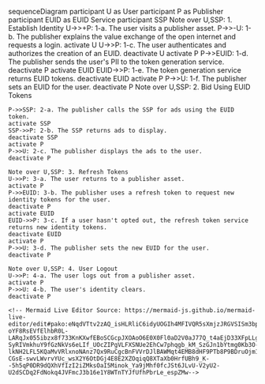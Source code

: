   sequenceDiagram
    participant U as User
    participant P as Publisher
    participant EUID as EUID Service
    participant SSP
    Note over U,SSP: 1. Establish Identity
    U->>+P: 1-a. The user visits a publisher asset.
    P->>-U: 1-b. The publisher explains the value exchange of the open internet and requests a login.
    activate U
    U->>P: 1-c. The user authenticates and authorizes the creation of an EUID.
    deactivate U
    activate P
    P->>EUID: 1-d. The publisher sends the user's PII to the token generation service.
    deactivate P
    activate EUID
    EUID->>P: 1-e. The token generation service returns EUID tokens.
    deactivate EUID
    activate P
    P->>U: 1-f. The publisher sets an EUID for the user.
    deactivate P
    Note over U,SSP: 2. Bid Using EUID Tokens
  
    P->>SSP: 2-a. The publisher calls the SSP for ads using the EUID token.
    activate SSP
    SSP->>P: 2-b. The SSP returns ads to display.
    deactivate SSP
    activate P
    P->>U: 2-c. The publisher displays the ads to the user.
    deactivate P

    Note over U,SSP: 3. Refresh Tokens
    U->>P: 3-a. The user returns to a publisher asset.
    activate P
    P->>EUID: 3-b. The publisher uses a refresh token to request new identity tokens for the user.
    deactivate P
    activate EUID
    EUID->>P: 3-c. If a user hasn't opted out, the refresh token service returns new identity tokens.
    deactivate EUID
    activate P
    P->>U: 3-d. The publisher sets the new EUID for the user.
    deactivate P

    Note over U,SSP: 4. User Logout
    U->>P: 4-a. The user logs out from a publisher asset.
    activate P
    P->>U: 4-b. The user's identity clears.
    deactivate P

    <!-- Mermaid Live Editor Source: https://mermaid-js.github.io/mermaid-live-editor/edit#pako:eNqdVTtv2zAQ_isHLRliC6idyUOGIh4MFIVQR5sXmjzJRGVSISm3bpD_3iOpR21ZQZoskU_H73EP6jXhWmCySgAsvjSoOD5JVhp23Cmgv5oZJ7msmXKQA7OQWzTjV5l_lTX7StrDrffrfPPkU8L_LZqT5DjO2m6zGPyuHYI-oYF8RsEVfElhbR0L-LARqJx055ibzx8f733KnKXwfEBoSCGcpJXOAoO6E0X0Fl0aD2V0aJ77Q_t4aEjD33XFpLLgKHxiVYMU4gemSpJUhKiuUYFUDo1CB0wJML52NhBWupSqpWHcyRMjL_mgNUjl_0hlDWGSIU6JNqD5iDbyD0YR3CBzUitPz1SoYYsv8Jqh_50NRv0BTyqurVpUIlJ4IXfUwc0GnA4Rp3-SyRIVmkhuY9fGzNkVs6eLIf_UOcZIPgVLFXSNUe2EhCw7phqgb_kM_SzGJn1bYtmg0Kb3O-lkNH2LFL5KQaMvVRlxnoNAnz7Qx9RuCgcBnFVVrDJlBAWMqt4EMB8dHF9PTb8P9BDruOjm1UN1JfNw1DUhLU3ueWyrh5ko2qIbx0FzixVlt_jv1m2icssUfmBhkLZ2KFm_B8uLle3sENXU2k5P93K8yATq99G0_HHyCLzdVVD4C2R7lbQT97H5eHfSl76YG1rUaOrArLpzdGM4FKAbNwvwl5quV-CGsE-swvLWvrvYUc_wsX2Y6OtDGj4E8E2XZOqiqQ8XTaXb0HrfUBh9_K--5h5qP0DR9dQXhVfIzI2iZMksOaI5Minok_Ya9jMhf0fcJSt6JLvU-V2yU2-U2dSCDq2FdNokq4JVFmcJ3b16e1Y8WTnTYJfUfhPbrLe_espZMw-->
    
    
    
